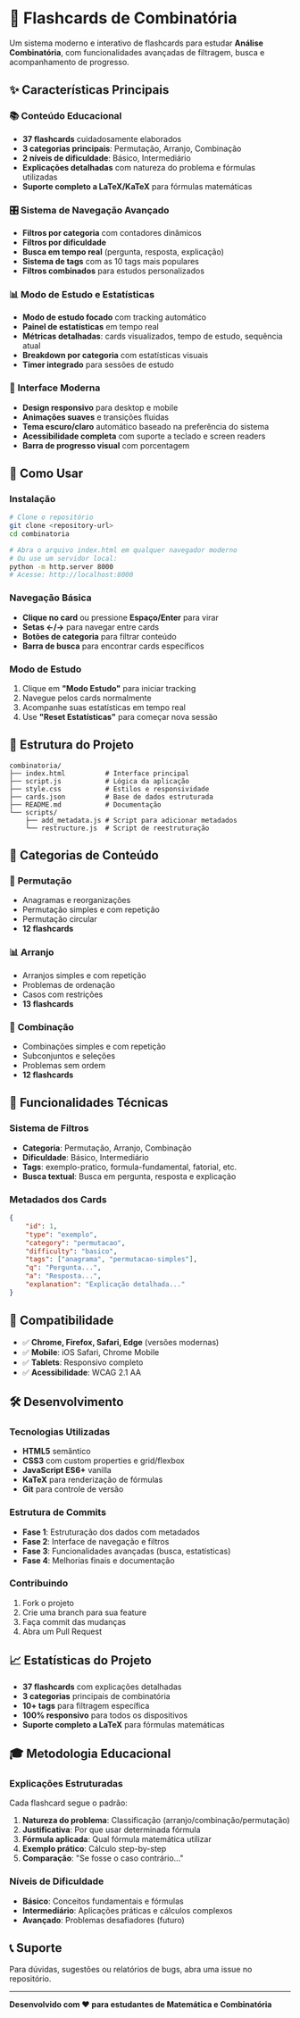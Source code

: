 # 🎯 Flashcards de Combinatória

Um sistema moderno e interativo de flashcards para estudar **Análise Combinatória**, com funcionalidades avançadas de filtragem, busca e acompanhamento de progresso.

## ✨ Características Principais

### 📚 **Conteúdo Educacional**
- **37 flashcards** cuidadosamente elaborados
- **3 categorias principais**: Permutação, Arranjo, Combinação
- **2 níveis de dificuldade**: Básico, Intermediário
- **Explicações detalhadas** com natureza do problema e fórmulas utilizadas
- **Suporte completo a LaTeX/KaTeX** para fórmulas matemáticas

### 🎛️ **Sistema de Navegação Avançado**
- **Filtros por categoria** com contadores dinâmicos
- **Filtros por dificuldade** 
- **Busca em tempo real** (pergunta, resposta, explicação)
- **Sistema de tags** com as 10 tags mais populares
- **Filtros combinados** para estudos personalizados

### 📊 **Modo de Estudo e Estatísticas**
- **Modo de estudo focado** com tracking automático
- **Painel de estatísticas** em tempo real
- **Métricas detalhadas**: cards visualizados, tempo de estudo, sequência atual
- **Breakdown por categoria** com estatísticas visuais
- **Timer integrado** para sessões de estudo

### 🎨 **Interface Moderna**
- **Design responsivo** para desktop e mobile
- **Animações suaves** e transições fluidas
- **Tema escuro/claro** automático baseado na preferência do sistema
- **Acessibilidade completa** com suporte a teclado e screen readers
- **Barra de progresso visual** com porcentagem

## 🚀 Como Usar

### Instalação
```bash
# Clone o repositório
git clone <repository-url>
cd combinatoria

# Abra o arquivo index.html em qualquer navegador moderno
# Ou use um servidor local:
python -m http.server 8000
# Acesse: http://localhost:8000
```

### Navegação Básica
- **Clique no card** ou pressione **Espaço/Enter** para virar
- **Setas ←/→** para navegar entre cards
- **Botões de categoria** para filtrar conteúdo
- **Barra de busca** para encontrar cards específicos

### Modo de Estudo
1. Clique em **"Modo Estudo"** para iniciar tracking
2. Navegue pelos cards normalmente
3. Acompanhe suas estatísticas em tempo real
4. Use **"Reset Estatísticas"** para começar nova sessão

## 📁 Estrutura do Projeto

```
combinatoria/
├── index.html          # Interface principal
├── script.js           # Lógica da aplicação
├── style.css           # Estilos e responsividade
├── cards.json          # Base de dados estruturada
├── README.md           # Documentação
└── scripts/
    ├── add_metadata.js # Script para adicionar metadados
    └── restructure.js  # Script de reestruturação
```

## 🎯 Categorias de Conteúdo

### 🔄 **Permutação**
- Anagramas e reorganizações
- Permutação simples e com repetição
- Permutação circular
- **12 flashcards**

### 📊 **Arranjo**  
- Arranjos simples e com repetição
- Problemas de ordenação
- Casos com restrições
- **13 flashcards**

### 🎯 **Combinação**
- Combinações simples e com repetição
- Subconjuntos e seleções
- Problemas sem ordem
- **12 flashcards**

## 🔧 Funcionalidades Técnicas

### Sistema de Filtros
- **Categoria**: Permutação, Arranjo, Combinação
- **Dificuldade**: Básico, Intermediário
- **Tags**: exemplo-pratico, formula-fundamental, fatorial, etc.
- **Busca textual**: Busca em pergunta, resposta e explicação

### Metadados dos Cards
```json
{
    "id": 1,
    "type": "exemplo",
    "category": "permutacao", 
    "difficulty": "basico",
    "tags": ["anagrama", "permutacao-simples"],
    "q": "Pergunta...",
    "a": "Resposta...",
    "explanation": "Explicação detalhada..."
}
```

## 📱 Compatibilidade

- ✅ **Chrome, Firefox, Safari, Edge** (versões modernas)
- ✅ **Mobile**: iOS Safari, Chrome Mobile
- ✅ **Tablets**: Responsivo completo
- ✅ **Acessibilidade**: WCAG 2.1 AA

## 🛠️ Desenvolvimento

### Tecnologias Utilizadas
- **HTML5** semântico
- **CSS3** com custom properties e grid/flexbox
- **JavaScript ES6+** vanilla
- **KaTeX** para renderização de fórmulas
- **Git** para controle de versão

### Estrutura de Commits
- **Fase 1**: Estruturação dos dados com metadados
- **Fase 2**: Interface de navegação e filtros  
- **Fase 3**: Funcionalidades avançadas (busca, estatísticas)
- **Fase 4**: Melhorias finais e documentação

### Contribuindo
1. Fork o projeto
2. Crie uma branch para sua feature
3. Faça commit das mudanças
4. Abra um Pull Request

## 📈 Estatísticas do Projeto

- **37 flashcards** com explicações detalhadas
- **3 categorias** principais de combinatória
- **10+ tags** para filtragem específica
- **100% responsivo** para todos os dispositivos
- **Suporte completo a LaTeX** para fórmulas matemáticas

## 🎓 Metodologia Educacional

### Explicações Estruturadas
Cada flashcard segue o padrão:
1. **Natureza do problema**: Classificação (arranjo/combinação/permutação)
2. **Justificativa**: Por que usar determinada fórmula
3. **Fórmula aplicada**: Qual fórmula matemática utilizar
4. **Exemplo prático**: Cálculo step-by-step
5. **Comparação**: "Se fosse o caso contrário..."

### Níveis de Dificuldade
- **Básico**: Conceitos fundamentais e fórmulas
- **Intermediário**: Aplicações práticas e cálculos complexos
- **Avançado**: Problemas desafiadores (futuro)

## 📞 Suporte

Para dúvidas, sugestões ou relatórios de bugs, abra uma issue no repositório.

---

**Desenvolvido com ❤️ para estudantes de Matemática e Combinatória**
